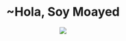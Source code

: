 <h1 align="center">~Hola, Soy Moayed</h1>
  <p align="center">
<img src="https://media.giphy.com/media/iiJ870TcI3PZKxatzS/giphy.gif"/>
  </p>

